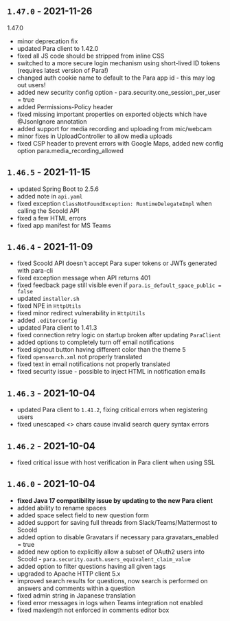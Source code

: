 ## `1.47.0` - 2021-11-26
1.47.0

- minor deprecation fix
- updated Para client to 1.42.0
- fixed all JS code should be stripped from inline CSS
- switched to a more secure login mechanism using short-lived ID tokens (requires latest version of Para!)
- changed auth cookie name to default to the Para app id - this may log out users!
- added new security config option - para.security.one_session_per_user = true
- added Permissions-Policy header
- fixed missing important properties on exported objects which have @JsonIgnore annotation
- added support for media recording and uploading from mic/webcam
- minor fixes in UploadController to allow media uploads
- fixed CSP header to prevent errors with Google Maps, added new config option para.media_recording_allowed

## `1.46.5` - 2021-11-15

- updated Spring Boot to 2.5.6
- added note in `api.yaml`
- fixed exception `ClassNotFoundException: RuntimeDelegateImpl` when calling the Scoold API
- fixed a few HTML errors
- fixed app manifest for MS Teams

## `1.46.4` - 2021-11-09

- fixed Scoold API doesn't accept Para super tokens or JWTs generated with para-cli 
- fixed exception message when API returns 401 
- fixed feedback page still visible even if `para.is_default_space_public = false`
- updated `installer.sh` 
- fixed NPE in `HttpUtils` 
- fixed minor redirect vulnerability in `HttpUtils`
- added `.editorconfig` 
- updated Para client to 1.41.3 
- fixed connection retry logic on startup broken after updating `ParaClient`
- added options to completely turn off email notifications 
- fixed signout button having different color than the theme 5
- fixed `opensearch.xml` not properly translated 
- fixed text in email notifications not properly translated 
- fixed security issue - possible to inject HTML in notification emails

## `1.46.3` - 2021-10-04

- updated Para client to `1.41.2`, fixing critical errors when registering users
- fixed unescaped <> chars cause invalid search query syntax errors

## `1.46.2` - 2021-10-04

- fixed critical issue with host verification in Para client when using SSL

## `1.46.0` - 2021-10-04

- **fixed Java 17 compatibility issue by updating to the new Para client**
- added ability to rename spaces
- added space select field to new question form
- added support for saving full threads from Slack/Teams/Mattermost to Scoold
- added option to disable Gravatars if necessary para.gravatars_enabled = true
- added new option to explicitly allow a subset of OAuth2 users into Scoold - `para.security.oauth.users_equivalent_claim_value`
- added option to filter questions having all given tags
- upgraded to Apache HTTP client 5.x
- improved search results for questions, now search is performed on answers and comments within a question
- fixed admin string in Japanese translation
- fixed error messages in logs when Teams integration not enabled
- fixed maxlength not enforced in comments editor box
